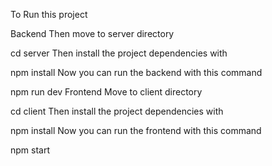 To Run this project

Backend
Then move to server directory

cd server
Then install the project dependencies with

npm install
Now you can run the backend with this command

npm run dev
Frontend
Move to client directory

cd client
Then install the project dependencies with

npm install
Now you can run the frontend with this command

npm start
